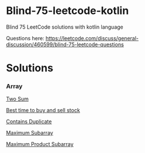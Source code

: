 # Blind-75-leetcode-kotlin
Blind 75 LeetCode solutions with kotlin language

Questions here:
https://leetcode.com/discuss/general-discussion/460599/blind-75-leetcode-questions

# Solutions
### Array
[Two Sum](https://github.com/Special-N9NE/Blind-75-leetcode-kotlin/blob/master/Solutions/TwoSum.kt)

[Best time to buy and sell stock](https://github.com/Special-N9NE/Blind-75-leetcode-kotlin/blob/master/Solutions/BestTimeToBuyAndSellStock.kt)

[Contains Duplicate](https://github.com/Special-N9NE/Blind-75-leetcode-kotlin/blob/master/Solutions/ContainsDuplicate.kt)

[Maximum Subarray](https://github.com/Special-N9NE/Blind-75-leetcode-kotlin/blob/master/Solutions/MaximumSubarray.kt)

[Maximum Product Subarray](https://github.com/Special-N9NE/Blind-75-leetcode-kotlin/blob/master/Solutions/MaximumProcustSubarray.kt)
